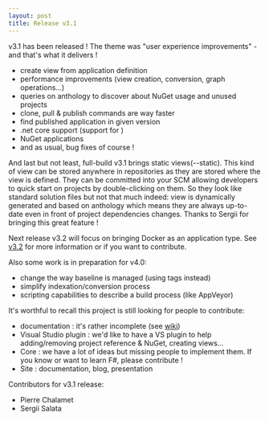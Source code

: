 ```yaml
---
layout: post
title: Release v3.1
---
```


v3.1 has been released ! The theme was "user experience improvements" - and that's what it delivers !

  * create view from application definition
  * performance improvements (view creation, conversion, graph operations...) 
  * queries on anthology to discover about NuGet usage and unused projects
  * clone, pull & publish commands are way faster
  * find published application in given version
  * .net core support (support for <PackageReference/>)
  * NuGet applications
  * and as usual, bug fixes of course !

And last but not least, full-build v3.1 brings static views(--static). This kind of view can be stored anywhere in repositories as they are stored where the view is defined. They can be committed into your SCM allowing developers to quick start on projects by double-clicking on them. So they look like standard solution files but not that much indeed: view is dynamically generated and based on anthology which means they are always up-to-date even in front of project dependencies changes. Thanks to Sergii for bringing this great feature !

Next release v3.2 will focus on bringing Docker as an application type. See [v3.2](https://github.com/full-build/full-build/milestone/16) for more information or if you want to contribute.

Also some work is in preparation for v4.0:
 
  * change the way baseline is managed (using tags instead)
  * simplify indexation/conversion process
  * scripting capabilities to describe a build process (like AppVeyor)


It's worthful to recall this project is still looking for people to contribute:

  * documentation : it's rather incomplete (see [wiki](https://github.com/full-build/full-build/wiki))
  * Visual Studio plugin : we'd like to have a VS plugin to help adding/removing project reference & NuGet, creating views... 
  * Core : we have a lot of ideas but missing people to implement them. If you know or want to learn F#, please contribute !
  * Site : documentation, blog, presentation

Contributors for v3.1 release:

  * Pierre Chalamet
  * Sergii Salata
